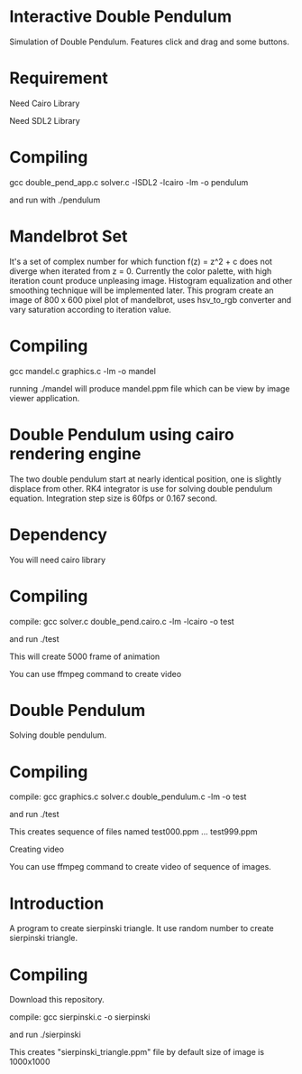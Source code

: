# Interactive Double Pendulum
Simulation of Double Pendulum. Features click and drag and some buttons.

# Requirement
Need Cairo Library

Need SDL2 Library

# Compiling
gcc double_pend_app.c solver.c -lSDL2 -lcairo -lm -o pendulum

and
run with ./pendulum

# Mandelbrot Set
It's a set of complex number for which function f(z) = z^2 + c does not diverge when iterated from z = 0.
Currently the color palette, with high iteration count produce unpleasing image. Histogram equalization and other
smoothing technique will be implemented later. This program create an image of 800 x 600 pixel plot of mandelbrot, uses hsv_to_rgb converter and vary saturation according to iteration value.

# Compiling
gcc mandel.c graphics.c -lm -o mandel

running ./mandel will produce mandel.ppm file which can be view by image viewer application.

# Double Pendulum using cairo rendering engine
The two double pendulum start at nearly identical position, one is slightly displace from other.
RK4 integrator is use for solving double pendulum equation. Integration step size is 60fps or 0.167 second.

# Dependency
You will need cairo library

# Compiling
compile:
gcc solver.c double_pend.cairo.c -lm -lcairo -o test

and run ./test

This will create 5000 frame of animation

You can use ffmpeg command to create video
# Double Pendulum
Solving double pendulum.

# Compiling

compile:
gcc graphics.c solver.c double_pendulum.c -lm -o test

and run ./test

This creates sequence of files named test000.ppm ... test999.ppm

Creating video

You can use ffmpeg command to create video of sequence of images.
# Introduction
A program to create sierpinski triangle.
It use random number to create sierpinski triangle.

# Compiling
Download this repository.

compile:
gcc sierpinski.c -o sierpinski

and run ./sierpinski
 
This creates "sierpinski_triangle.ppm" file by default size of image is 1000x1000

